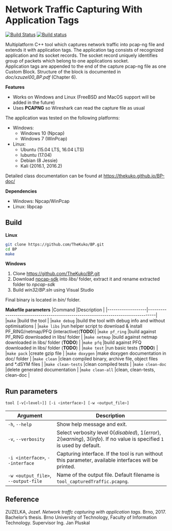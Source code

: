 Network Traffic Capturing With Application Tags
===
[![Build Status](https://travis-ci.org/TheKuko/BP.svg?branch=master)](https://travis-ci.org/TheKuko/BP)
[![Build status](https://ci.appveyor.com/api/projects/status/3mxuyc2dmaml6dr0?svg=true)](https://ci.appveyor.com/project/TheKuko/bp)


Multiplatform C++ tool which captures network traffic into pcap-ng file and extends it with application tags. 
The application tag consists of recognized application and its socket records. The socket record uniquely identifies group of packets which belong to one applications socket.  
Application tags are appended to the end of the capture pcap-ng file as one Custom Block. Structure of the block is documented in *doc/xzuzel00_BP.pdf* (Chapter 6).

**Features**
- Works on Windows and Linux (FreeBSD and MacOS support will be added in the future)
- Uses **PCAPNG** so Wireshark can read the capture file as usual

The application was tested on the following platforms:
- Windows:
    - Windows 10 (Npcap)
    - Windows 7 (WinPcap)
- Linux:
    - Ubuntu (15.04 LTS, 16.04 LTS)
    - lubuntu (17.04)
    - Debian (8 Jessie)
    - Kali (2016.1, 2016.2)

Detailed class documentation can be found at https://thekuko.github.io/BP-doc/

**Dependencies**
- Windows: Npcap/WinPcap
- Linux: libpcap

## Build
**Linux**    
```bash
git clone https://github.com/TheKuko/BP.git
cd BP
make
```

**Windows**
1. Clone https://github.com/TheKuko/BP.git
2. Download [npcap-sdk](https://nmap.org/npcap/) into _libs/_ folder, extract it and rename extracted folder to *npcap-sdk*
3. Build *win32/BP.sln* using Visual Studio

Final binary is located in _bin/_ folder.

**Makefile parameters**
|Command            |Description                                                                       |
|-------------------|----------------------------------------------------------------------------------|
|`make`             |build the tool                                                                    |
|`make debug`       |build the tool with debug info and without optimisations                          |
|`make libs`        |run helper script to download & install PF_RING/netmap/PFQ (interactive)(**TODO**)|
|`make pf_ring`     |build against PF_RING downloaded in libs/ folder                                  |
|`make netmap`      |build against netmap downloaded in libs/ folder (**TODO**)                        |
|`make pfq`         |build against PFQ downloaded in libs/ folder (**TODO**)                           |
|`make test`        |run basic tests (**TODO**)                                                        |
|`make pack`        |create gzip file                                                                  |
|`make doxygen`     |make doxygen documentation in doc/ folder                                         |
|`make clean`       |clean compiled binary, archive file, object files and \*.dSYM files               |
|`make clean-tests` |clean compiled tests                                                              |
|`make clean-doc`   |delete generated documentation                                                    |
|`make clean-all`   |clean, clean-tests, clean-doc                                                     |

## Run parameters
```bash
tool [-v[<level>]] [-i <interface>] [-w <output_file>]
```
|Argument                                |Description                                                                                                                    |
|----------------------------------------|-------------------------------------------------------------------------------------------------------------------------------|
|`-h`, `--help`                          |Show help message and exit.                                                                                                    |
|`-v`, `--verbosity`                     |Select verbosity level 0(_disabled_), 1(_error_), 2(_warning_), 3(_info_). If no value is specified `1` is used by default.    |
|`-i <interface>`, `--interface`         |Capturing interface. If the tool is run without this parameter, available interfaces will be printed.                          |
|`-w <output_file>`, `--output-file`     |Name of the output file. Default filename is `tool_capturedTraffic.pcapng`.                                                    |

## Reference
ZUZELKA, Jozef. *Network traffc capturing with application tags*. Brno, 2017. Bachelor’s thesis. Brno University of Technology, Faculty of Information Technology. Supervisor Ing. Jan Pluskal
